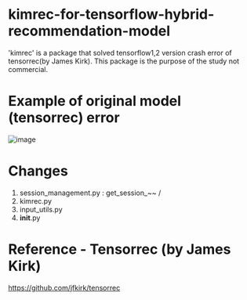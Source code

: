 # kimrec-for-tensorflow-hybrid-recommendation-model
'kimrec' is a package that solved tensorflow1,2 version crash error of tensorrec(by James Kirk).
This package is the purpose of the study not commercial.

# Example of original model (tensorrec) error 
![image](https://user-images.githubusercontent.com/70046278/108617986-c2911280-745d-11eb-8889-b067f97dcea1.png)

# Changes 
 1) session_management.py : get_session_~~ / 
 2) kimrec.py
 3) input_utils.py
 4) __init__.py

# Reference - Tensorrec (by James Kirk)
https://github.com/jfkirk/tensorrec
